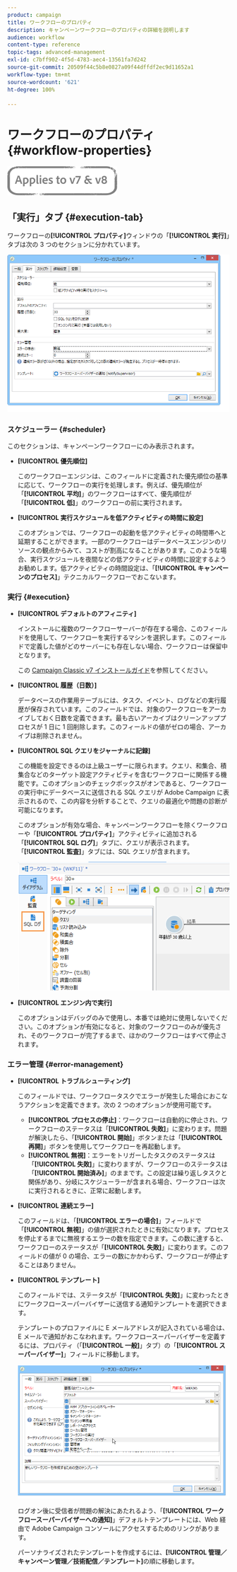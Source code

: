 ```yaml
---
product: campaign
title: ワークフローのプロパティ
description: キャンペーンワークフローのプロパティの詳細を説明します
audience: workflow
content-type: reference
topic-tags: advanced-management
exl-id: c7bff902-4f5d-4783-aec4-13561fa7d242
source-git-commit: 20509f44c5b8e0827a09f44dffdf2ec9d11652a1
workflow-type: tm+mt
source-wordcount: '621'
ht-degree: 100%

---
```


# ワークフローのプロパティ{#workflow-properties}

![](../../assets/common.svg)

## 「実行」タブ {#execution-tab}

ワークフローの&#x200B;**[!UICONTROL プロパティ]**&#x200B;ウィンドウの「**[!UICONTROL 実行]**」タブは次の 3 つのセクションに分かれています。

![](assets/wf_execution_tab.png)

### スケジューラー {#scheduler}

このセクションは、キャンペーンワークフローにのみ表示されます。

* **[!UICONTROL 優先順位]**

   このワークフローエンジンは、このフィールドに定義された優先順位の基準に応じて、ワークフローの実行を処理します。例えば、優先順位が「**[!UICONTROL 平均]**」のワークフローはすべて、優先順位が「**[!UICONTROL 低]**」のワークフローの前に実行されます。

* **[!UICONTROL 実行スケジュールを低アクティビティの時間に設定]**

   このオプションでは、ワークフローの起動を低アクティビティの時間帯へと延期することができます。一部のワークフローはデータベースエンジンのリソースの観点からみて、コストが割高になることがあります。このような場合、実行スケジュールを夜間などの低アクティビティの時間に設定するようお勧めします。低アクティビティの時間設定は、「**[!UICONTROL キャンペーンのプロセス]**」テクニカルワークフローでおこないます。

### 実行 {#execution}

* **[!UICONTROL デフォルトのアフィニティ]**

   インストールに複数のワークフローサーバーが存在する場合、このフィールドを使用して、ワークフローを実行するマシンを選択します。このフィールドで定義した値がどのサーバーにも存在しない場合、ワークフローは保留中となります。

   この [Campaign Classic v7 インストールガイド](../../installation/using/configuring-campaign-server.md#high-availability-workflows-and-affinities)を参照してください。

* **[!UICONTROL 履歴（日数）]**

   データベースの作業用テーブルには、タスク、イベント、ログなどの実行履歴が保存されています。このフィールドでは、対象のワークフローをアーカイブしておく日数を定義できます。最も古いアーカイブはクリーンアッププロセスが 1 日に 1 回削除します。このフィールドの値がゼロの場合、アーカイブは削除されません。

* **[!UICONTROL SQL クエリをジャーナルに記録]**

   この機能を設定できるのは上級ユーザーに限られます。クエリ、和集合、積集合などのターゲット設定アクティビティを含むワークフローに関係する機能です。このオプションのチェックボックスがオンであると、ワークフローの実行中にデータベースに送信される SQL クエリが Adobe Campaign に表示されるので、この内容を分析することで、クエリの最適化や問題の診断が可能になります。

   このオプションが有効な場合、キャンペーンワークフローを除くワークフローや「**[!UICONTROL プロパティ]**」アクティビティに追加される「**[!UICONTROL SQL ログ]**」タブに、クエリが表示されます。「**[!UICONTROL 監査]**」タブには、SQL クエリが含まれます。

   ![](assets/wf_tab_log_sql.png)

* **[!UICONTROL エンジン内で実行]**

   このオプションはデバッグのみで使用し、本番では絶対に使用しないでください。このオプションが有効になると、対象のワークフローのみが優先され、そのワークフローが完了するまで、ほかのワークフローはすべて停止されます。

### エラー管理 {#error-management}

* **[!UICONTROL トラブルシューティング]**

   このフィールドでは、ワークフロータスクでエラーが発生した場合におこなうアクションを定義できます。次の 2 つのオプションが使用可能です。

   * **[!UICONTROL プロセスの停止]**：ワークフローは自動的に停止され、ワークフローのステータスは「**[!UICONTROL 失敗]**」に変わります。問題が解決したら、「**[!UICONTROL 開始]**」ボタンまたは「**[!UICONTROL 再開]**」ボタンを使用してワークフローを再起動します。
   * **[!UICONTROL 無視]**：エラーをトリガーしたタスクのステータスは「**[!UICONTROL 失敗]**」に変わりますが、ワークフローのステータスは「**[!UICONTROL 開始済み]**」のままです。この設定は繰り返しタスクと関係があり、分岐にスケジューラーが含まれる場合、ワークフローは次に実行されるときに、正常に起動します。

* **[!UICONTROL 連続エラー]**

   このフィールドは、「**[!UICONTROL エラーの場合]**」フィールドで「**[!UICONTROL 無視]**」の値が選択されたときに有効になります。プロセスを停止するまでに無視するエラーの数を指定できます。この数に達すると、ワークフローのステータスが「**[!UICONTROL 失敗]**」に変わります。このフィールドの値が 0 の場合、エラーの数にかかわらず、ワークフローが停止することはありません。

* **[!UICONTROL テンプレート]**

   このフィールドでは、ステータスが「**[!UICONTROL 失敗]**」に変わったときにワークフロースーパーバイザーに送信する通知テンプレートを選択できます。

   テンプレートのプロファイルに E メールアドレスが記入されている場合は、E メールで通知がおこなわれます。ワークフロースーパーバイザーを定義するには、プロパティ（「**[!UICONTROL 一般]**」タブ）の「**[!UICONTROL スーパーバイザー]**」フィールドに移動します。

   ![](assets/wf-properties_select-supervisors.png)

   ログオン後に受信者が問題の解決にあたれるよう、「**[!UICONTROL ワークフロースーパーバイザーへの通知]**」デフォルトテンプレートには、Web 経由で Adobe Campaign コンソールにアクセスするためのリンクがあります。

   パーソナライズされたテンプレートを作成するには、**[!UICONTROL 管理／キャンペーン管理／技術配信／テンプレート]**&#x200B;の順に移動します。
